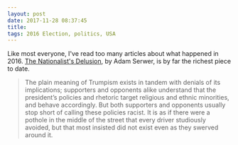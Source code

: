 ```yaml
---
layout: post
date: 2017-11-28 08:37:45
title: 
tags: 2016 Election, politics, USA
---
```


Like most everyone, I've read too many articles about what happened in 2016. [The Nationalist's Delusion](https://www.theatlantic.com/politics/archive/2017/11/the-nationalists-delusion/546356/), by Adam Serwer, is by far the richest piece to date.

> The plain meaning of Trumpism exists in tandem with denials of its implications; supporters and opponents alike understand that the president’s policies and rhetoric target religious and ethnic minorities, and behave accordingly. But both supporters and opponents usually stop short of calling these policies racist. It is as if there were a pothole in the middle of the street that every driver studiously avoided, but that most insisted did not exist even as they swerved around it.